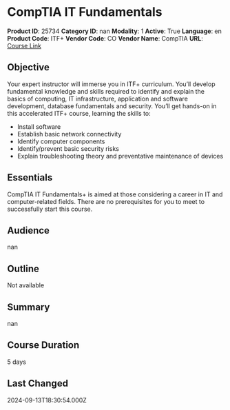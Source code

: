 # CompTIA IT Fundamentals

**Product ID**: 25734
**Category ID**: nan
**Modality**: 1
**Active**: True
**Language**: en
**Product Code**: ITF+
**Vendor Code**: CO
**Vendor Name**: CompTIA
**URL**: [Course Link](https://www.fastlaneus.com/course/25734)

## Objective
Your expert instructor will immerse you in ITF+ curriculum. You’ll develop fundamental knowledge and skills required to identify and explain the basics of computing, IT infrastructure, application and software development, database fundamentals and security. You’ll get hands-on in this accelerated ITF+ course, learning the skills to:


- Install software
- Establish basic network connectivity
- Identify computer components
- Identify/prevent basic security risks
- Explain troubleshooting theory and preventative maintenance of devices

## Essentials
CompTIA IT Fundamentals+ is aimed at those considering a career in IT and computer-related fields. There are no prerequisites for you to meet to successfully start this course.

## Audience
nan

## Outline
Not available

## Summary
nan

## Course Duration
5 days

## Last Changed
2024-09-13T18:30:54.000Z
